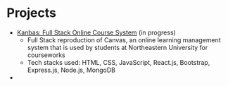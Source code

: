 # Projects
- [Kanbas: Full Stack Online Course System](https://github.com/Jerrybaoyilei/kanbas-react-web-app) (in progress)
  - Full Stack reproduction of Canvas, an online learning management system that is used by students at Northeastern University for courseworks
  - Tech stacks used: HTML, CSS, JavaScript, React.js, Bootstrap, Express.js, Node.js, MongoDB
- 
